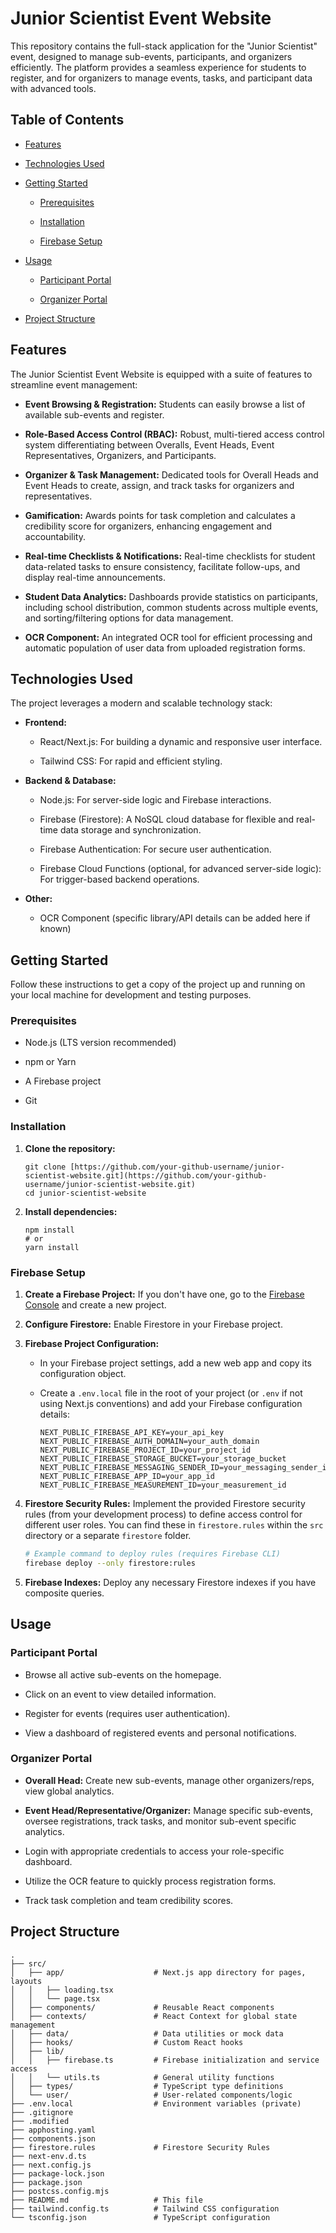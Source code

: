 # Junior Scientist Event Website

This repository contains the full-stack application for the "Junior Scientist" event, designed to manage sub-events, participants, and organizers efficiently. The platform provides a seamless experience for students to register, and for organizers to manage events, tasks, and participant data with advanced tools.

## Table of Contents

* [Features](#features)

* [Technologies Used](#technologies-used)

* [Getting Started](#getting-started)

  * [Prerequisites](#prerequisites)

  * [Installation](#installation)

  * [Firebase Setup](#firebase-setup)

* [Usage](#usage)

  * [Participant Portal](#participant-portal)

  * [Organizer Portal](#organizer-portal)

* [Project Structure](#project-structure)

## Features

The Junior Scientist Event Website is equipped with a suite of features to streamline event management:

* **Event Browsing & Registration:** Students can easily browse a list of available sub-events and register.

* **Role-Based Access Control (RBAC):** Robust, multi-tiered access control system differentiating between Overalls, Event Heads, Event Representatives, Organizers, and Participants.

* **Organizer & Task Management:** Dedicated tools for Overall Heads and Event Heads to create, assign, and track tasks for organizers and representatives.

* **Gamification:** Awards points for task completion and calculates a credibility score for organizers, enhancing engagement and accountability.

* **Real-time Checklists & Notifications:** Real-time checklists for student data-related tasks to ensure consistency, facilitate follow-ups, and display real-time announcements.

* **Student Data Analytics:** Dashboards provide statistics on participants, including school distribution, common students across multiple events, and sorting/filtering options for data management.

* **OCR Component:** An integrated OCR tool for efficient processing and automatic population of user data from uploaded registration forms.

## Technologies Used

The project leverages a modern and scalable technology stack:

* **Frontend:**

  * React/Next.js: For building a dynamic and responsive user interface.

  * Tailwind CSS: For rapid and efficient styling.

* **Backend & Database:**

  * Node.js: For server-side logic and Firebase interactions.

  * Firebase (Firestore): A NoSQL cloud database for flexible and real-time data storage and synchronization.

  * Firebase Authentication: For secure user authentication.

  * Firebase Cloud Functions (optional, for advanced server-side logic): For trigger-based backend operations.

* **Other:**

  * OCR Component (specific library/API details can be added here if known)

## Getting Started

Follow these instructions to get a copy of the project up and running on your local machine for development and testing purposes.

### Prerequisites

* Node.js (LTS version recommended)

* npm or Yarn

* A Firebase project

* Git

### Installation

1. **Clone the repository:**

   ```
   git clone [https://github.com/your-github-username/junior-scientist-website.git](https://github.com/your-github-username/junior-scientist-website.git)
   cd junior-scientist-website
   ```

2. **Install dependencies:**

   ```
   npm install
   # or
   yarn install
   ```

### Firebase Setup

1. **Create a Firebase Project:** If you don't have one, go to the [Firebase Console](https://console.firebase.google.com/) and create a new project.

2. **Configure Firestore:** Enable Firestore in your Firebase project.

3. **Firebase Project Configuration:**

   * In your Firebase project settings, add a new web app and copy its configuration object.

   * Create a `.env.local` file in the root of your project (or `.env` if not using Next.js conventions) and add your Firebase configuration details:

     ```
     NEXT_PUBLIC_FIREBASE_API_KEY=your_api_key
     NEXT_PUBLIC_FIREBASE_AUTH_DOMAIN=your_auth_domain
     NEXT_PUBLIC_FIREBASE_PROJECT_ID=your_project_id
     NEXT_PUBLIC_FIREBASE_STORAGE_BUCKET=your_storage_bucket
     NEXT_PUBLIC_FIREBASE_MESSAGING_SENDER_ID=your_messaging_sender_id
     NEXT_PUBLIC_FIREBASE_APP_ID=your_app_id
     NEXT_PUBLIC_FIREBASE_MEASUREMENT_ID=your_measurement_id
     ```

4. **Firestore Security Rules:** Implement the provided Firestore security rules (from your development process) to define access control for different user roles. You can find these in `firestore.rules` within the `src` directory or a separate `firestore` folder.

   ```bash
   # Example command to deploy rules (requires Firebase CLI)
   firebase deploy --only firestore:rules
   ```

5. **Firebase Indexes:** Deploy any necessary Firestore indexes if you have composite queries.

## Usage

### Participant Portal

* Browse all active sub-events on the homepage.

* Click on an event to view detailed information.

* Register for events (requires user authentication).

* View a dashboard of registered events and personal notifications.

### Organizer Portal

* **Overall Head:** Create new sub-events, manage other organizers/reps, view global analytics.

* **Event Head/Representative/Organizer:** Manage specific sub-events, oversee registrations, track tasks, and monitor sub-event specific analytics.

* Login with appropriate credentials to access your role-specific dashboard.

* Utilize the OCR feature to quickly process registration forms.

* Track task completion and team credibility scores.

## Project Structure

```
.
├── src/
│   ├── app/                    # Next.js app directory for pages, layouts
│   │   ├── loading.tsx
│   │   └── page.tsx
│   ├── components/             # Reusable React components
│   ├── contexts/               # React Context for global state management
│   ├── data/                   # Data utilities or mock data
│   ├── hooks/                  # Custom React hooks
│   ├── lib/
│   │   ├── firebase.ts         # Firebase initialization and service access
│   │   └── utils.ts            # General utility functions
│   ├── types/                  # TypeScript type definitions
│   └── user/                   # User-related components/logic
├── .env.local                  # Environment variables (private)
├── .gitignore
├── .modified
├── apphosting.yaml
├── components.json
├── firestore.rules             # Firestore Security Rules
├── next-env.d.ts
├── next.config.js
├── package-lock.json
├── package.json
├── postcss.config.mjs
├── README.md                   # This file
├── tailwind.config.ts          # Tailwind CSS configuration
└── tsconfig.json               # TypeScript configuration
